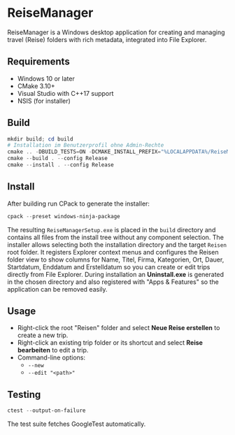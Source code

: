# ReiseManager

ReiseManager is a Windows desktop application for creating and managing travel (Reise) folders with rich metadata, integrated into File Explorer.

## Requirements
- Windows 10 or later
- CMake 3.10+
- Visual Studio with C++17 support
- NSIS (for installer)

## Build
```powershell
mkdir build; cd build
# Installation im Benutzerprofil ohne Admin-Rechte
cmake .. -DBUILD_TESTS=ON -DCMAKE_INSTALL_PREFIX="%LOCALAPPDATA%/ReiseManager"
cmake --build . --config Release
cmake --install . --config Release
```

## Install
After building run CPack to generate the installer:
```powershell
cpack --preset windows-ninja-package
```
The resulting `ReiseManagerSetup.exe` is placed in the `build` directory and
contains all files from the install tree without any component selection.
The installer allows selecting both the installation directory and the target
`Reisen` root folder. It registers Explorer context menus and configures the
Reisen folder view to show columns for Name, Titel, Firma, Kategorien, Ort,
Dauer, Startdatum, Enddatum and Erstelldatum so you can create or edit trips
directly from File Explorer. During installation an **Uninstall.exe** is
generated in the chosen directory and also registered with "Apps & Features" so
the application can be removed easily.

## Usage
- Right-click the root "Reisen" folder and select **Neue Reise erstellen** to create a new trip.
- Right-click an existing trip folder or its shortcut and select **Reise bearbeiten** to edit a trip.
- Command-line options:
  - `--new`
  - `--edit "<path>"`

## Testing
```powershell
ctest --output-on-failure
```
The test suite fetches GoogleTest automatically.
